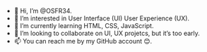 - 👋 Hi, I’m @OSFR34.
- 👀 I’m interested in User Interface (UI) User Experience (UX).
- 🌱 I’m currently learning HTML, CSS, JavaScript.
- 💞️ I’m looking to collaborate on UI, UX projetcs, but it’s too early.
- 📫 You can reach me by my GitHub account 😊.

<!---
OSFR34/OSFR34 is a ✨ special ✨ repository because its `README.md` (this file) appears on your GitHub profile.
You can click the Preview link to take a look at your changes.
--->
